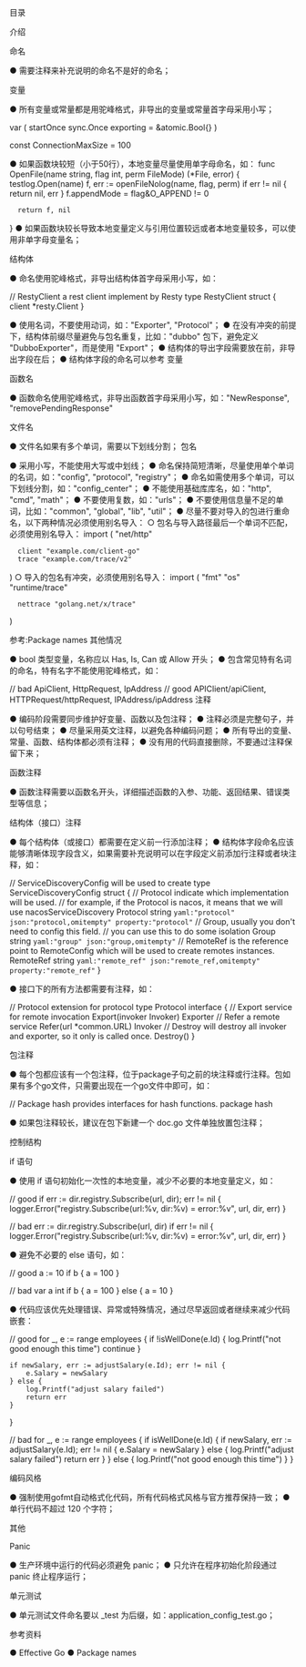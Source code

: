 目录

介绍

命名

● 需要注释来补充说明的命名不是好的命名；

变量

● 所有变量或常量都是用驼峰格式，非导出的变量或常量首字母采用小写；

var (
startOnce sync.Once
exporting = &atomic.Bool{}
)

const  ConnectionMaxSize = 100

● 如果函数块较短（小于50行），本地变量尽量使用单字母命名，如：
func OpenFile(name string, flag int, perm FileMode) (*File, error) {
testlog.Open(name)
f, err := openFileNolog(name, flag, perm)
if err != nil {
return nil, err
}
f.appendMode = flag&O_APPEND != 0

      return f, nil
}
● 如果函数块较长导致本地变量定义与引用位置较远或者本地变量较多，可以使用非单字母变量名；

结构体

● 命名使用驼峰格式，非导出结构体首字母采用小写，如：

// RestyClient a rest client implement by Resty
type RestyClient struct {
client *resty.Client
}

● 使用名词，不要使用动词，如："Exporter", "Protocol"；
● 在没有冲突的前提下，结构体前缀尽量避免与包名重复，比如："dubbo" 包下，避免定义 "DubboExporter"，而是使用 "Export"；
● 结构体的导出字段需要放在前，非导出字段在后；
● 结构体字段的命名可以参考 变量

函数名

● 函数命名使用驼峰格式，非导出函数首字母采用小写，如："NewResponse", "removePendingResponse"

文件名

● 文件名如果有多个单词，需要以下划线分割；
包名

● 采用小写，不能使用大写或中划线；
● 命名保持简短清晰，尽量使用单个单词的名词，如："config", "protocol", "registry"；
● 命名如需使用多个单词，可以下划线分割，如："config_center"；
● 不能使用基础库库名，如："http", "cmd", "math"；
● 不要使用复数，如："urls"；
● 不要使用信息量不足的单词，比如："common", "global", "lib", "util"；
● 尽量不要对导入的包进行重命名，以下两种情况必须使用别名导入：
○ 包名与导入路径最后一个单词不匹配，必须使用别名导入：
import (
"net/http"

      client "example.com/client-go"
      trace "example.com/trace/v2"
)
○ 导入的包名有冲突，必须使用别名导入：
import (
"fmt"
"os"
"runtime/trace"

      nettrace "golang.net/x/trace"
)

参考:Package names
其他情况

● bool 类型变量，名称应以 Has, Is, Can 或 Allow 开头；
● 包含常见特有名词的命名，特有名字不能使用驼峰格式，如：

// bad
ApiClient, HttpRequest, IpAddress
// good
APIClient/apiClient, HTTPRequest/httpRequest, IPAddress/ipAddress
注释

● 编码阶段需要同步维护好变量、函数以及包注释；
● 注释必须是完整句子，并以句号结束；
● 尽量采用英文注释，以避免各种编码问题；
● 所有导出的变量、常量、函数、结构体都必须有注释；
● 没有用的代码直接删除，不要通过注释保留下来；

函数注释

● 函数注释需要以函数名开头，详细描述函数的入参、功能、返回结果、错误类型等信息；

结构体（接口）注释

● 每个结构体（或接口）都需要在定义前一行添加注释；
● 结构体字段命名应该能够清晰体现字段含义，如果需要补充说明可以在字段定义前添加行注释或者块注释，如：

// ServiceDiscoveryConfig will be used to create
type ServiceDiscoveryConfig struct {
// Protocol indicate which implementation will be used.
// for example, if the Protocol is nacos, it means that we will use nacosServiceDiscovery
Protocol string `yaml:"protocol" json:"protocol,omitempty" property:"protocol"`
// Group, usually you don't need to config this field.
// you can use this to do some isolation
Group string `yaml:"group" json:"group,omitempty"`
// RemoteRef is the reference point to RemoteConfig which will be used to create remotes instances.
RemoteRef string `yaml:"remote_ref" json:"remote_ref,omitempty" property:"remote_ref"`
}

● 接口下的所有方法都需要有注释，如：

// Protocol extension for protocol
type Protocol interface {
// Export service for remote invocation
Export(invoker Invoker) Exporter
// Refer a remote service
Refer(url *common.URL) Invoker
// Destroy will destroy all invoker and exporter, so it only is called once.
Destroy()
}

包注释

● 每个包都应该有一个包注释，位于package子句之前的块注释或行注释。包如果有多个go文件，只需要出现在一个go文件中即可，如：

// Package hash provides interfaces for hash functions.
package hash

● 如果包注释较长，建议在包下新建一个 doc.go 文件单独放置包注释；

控制结构

if 语句

● 使用 if 语句初始化一次性的本地变量，减少不必要的本地变量定义，如：

// good
if err := dir.registry.Subscribe(url, dir); err != nil {
logger.Error("registry.Subscribe(url:%v, dir:%v) = error:%v", url, dir, err)
}

// bad
err := dir.registry.Subscribe(url, dir)
if err != nil {
logger.Error("registry.Subscribe(url:%v, dir:%v) = error:%v", url, dir, err)
}

● 避免不必要的 else 语句，如：

// good
a := 10
if b {
a = 100
}

// bad
var a int
if b {
a = 100
} else {
a = 10
}

● 代码应该优先处理错误、异常或特殊情况，通过尽早返回或者继续来减少代码嵌套：

// good
for _, e := range employees {
if !isWellDone(e.Id) {
log.Printf("not good enough this time")
continue
}

    if newSalary, err := adjustSalary(e.Id); err != nil {
        e.Salary = newSalary
    } else {
        log.Printf("adjust salary failed")
        return err
    }
}

// bad
for _, e := range employees {
if isWellDone(e.Id) {
if newSalary, err := adjustSalary(e.Id); err != nil {
e.Salary = newSalary
} else {
log.Printf("adjust salary failed")
return err
}
} else {
log.Printf("not good enough this time")
}
}

编码风格

● 强制使用gofmt自动格式化代码，所有代码格式风格与官方推荐保持一致；
● 单行代码不超过 120 个字符；

其他

Panic

● 生产环境中运行的代码必须避免 panic；
● 只允许在程序初始化阶段通过 panic 终止程序运行；

单元测试

● 单元测试文件命名要以 _test 为后缀，如：application_config_test.go；

参考资料

● Effective Go
● Package names